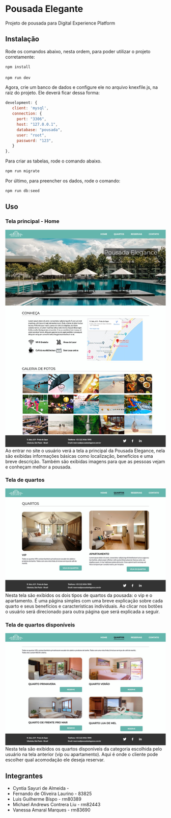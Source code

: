 # Pousada Elegante

Projeto de pousada para Digital Experience Platform 

## Instalação

Rode os comandos abaixo, nesta ordem, para poder utilizar o projeto corretamente:


```bash
npm install

npm run dev
```


Agora, crie um banco de dados e configure ele no arquivo knexfile.js, na raiz do projeto. Ele deverá ficar dessa forma:

```js
development: {
   client: 'mysql',
   connection: {
     port: "3306",
     host: "127.0.0.1",
     database: "pousada",
     user: "root",
     password: "123",
   }
},
```

Para criar as tabelas, rode o comando abaixo.


```bash
npm run migrate
```

Por último, para preencher os dados, rode o comando:
```bash
npm run db:seed

```

## Uso

### Tela principal - Home
![Home](src/public/assets/images/markdown/home.jpeg?raw=true)
Ao entrar no site o usuário verá a tela a principal da Pousada Elegance, nela são exibidas informações básicas como localização,
benefícios e uma breve descrição. Também são exibidas imagens para que as pessoas vejam e conheçam melhor a pousada.

### Tela de quartos
![Tipos](src/public/assets/images/markdown/tipos.jpeg)
Nesta tela são exibidos os dois tipos de quartos da pousada: o vip e o apartamento. É uma página simples com uma breve explicação
sobre cada quarto e seus benefícios e características individuais. Ao clicar nos botões o usuário será direcionado para outra página
que será explicada a seguir.

### Tela de quartos disponíveis
![Quartos](src/public/assets/images/markdown/quartos.jpeg)
Nesta tela são exibidos os quartos disponíveis da categoria escolhida pelo usuário na tela anterior (vip ou apartamento). Aqui é onde
o cliente pode escolher qual acomodação ele deseja reservar.

## Integrantes
- Cyntia Sayuri de Almeida - 
- Fernando de Oliveira Laurino - 83825
- Luis Guilherme Bíspo - rm80389
- Michael Andrews Contrera Liu - rm82443
- Vanessa Amaral Marques - rm83690
